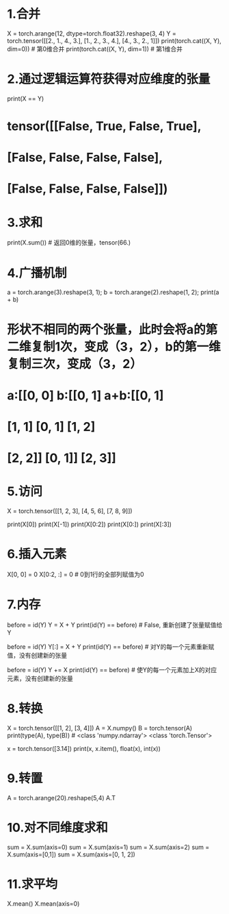 # 1.合并
X = torch.arange(12, dtype=torch.float32).reshape(3, 4)
Y = torch.tensor([[2., 1., 4., 3.], [1., 2., 3., 4.], [4., 3., 2., 1]])
print(torch.cat((X, Y), dim=0))  # 第0维合并
print(torch.cat((X, Y), dim=1))  # 第1维合并

# 2.通过逻辑运算符获得对应维度的张量
print(X == Y)  
# tensor([[False,  True, False,  True],
#         [False, False, False, False],
#         [False, False, False, False]])

# 3.求和
print(X.sum())  # 返回0维的张量，tensor(66.)

# 4.广播机制
a = torch.arange(3).reshape(3, 1);
b = torch.arange(2).reshape(1, 2);
print(a + b)  
# 形状不相同的两个张量，此时会将a的第二维复制1次，变成（3，2），b的第一维复制三次，变成（3，2）
# a:[[0, 0]    b:[[0, 1]    a+b:[[0, 1]
#		 [1, 1]       [0, 1]         [1, 2]
#    [2, 2]]      [0, 1]]        [2, 3]]

# 5.访问
X = torch.tensor([[1, 2, 3],
                  [4, 5, 6],
                  [7, 8, 9]])

print(X[0]) print(X[-1]) print(X[0:2]) print(X[0:]) print(X[:3])

# 6.插入元素
X[0, 0] = 0
X[0:2, :] = 0  # 0到1行的全部列赋值为0

# 7.内存
before = id(Y)
Y = X + Y
print(id(Y) == before)  # False, 重新创建了张量赋值给Y

before = id(Y)
Y[:] = X + Y
print(id(Y) == before)  # 对Y的每一个元素重新赋值，没有创建新的张量

before = id(Y)
Y += X
print(id(Y) == before)  # 使Y的每一个元素加上X的对应元素，没有创建新的张量

# 8.转换
X = torch.tensor([[1, 2], [3, 4]])
A = X.numpy()
B = torch.tensor(A)
print(type(A), type(B))  # <class 'numpy.ndarray'> <class 'torch.Tensor'>

x = torch.tensor([3.14])
print(x, x.item(), float(x), int(x))

# 9.转置
A = torch.arange(20).reshape(5,4)
A.T

# 10.对不同维度求和
sum = X.sum(axis=0)
sum = X.sum(axis=1)
sum = X.sum(axis=2)
sum = X.sum(axis=[0,1])
sum = X.sum(axis=[0, 1, 2])

# 11.求平均
X.mean()
X.mean(axis=0)
